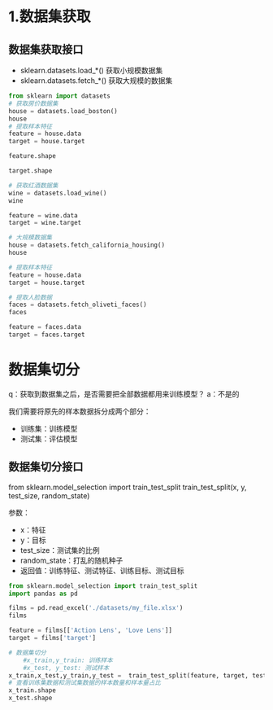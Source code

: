 # 1.数据集获取

## 数据集获取接口

* sklearn.datasets.load_\*()   获取小规模数据集
* sklearn.datasets.fetch_\*()  获取大规模的数据集

``` python
from sklearn import datasets
# 获取房价数据集
house = datasets.load_boston()
house
# 提取样本特征
feature = house.data
target = house.target

feature.shape

target.shape

# 获取红酒数据集
wine = datasets.load_wine()
wine

feature = wine.data
target = wine.target

# 大规模数据集
house = datasets.fetch_california_housing()
house

# 提取样本特征
feature = house.data
target = house.target

# 提取人脸数据
faces = datasets.fetch_oliveti_faces()
faces

feature = faces.data
target = faces.target

```

# 数据集切分

q：获取到数据集之后，是否需要把全部数据都用来训练模型？
a：不是的


我们需要将原先的样本数据拆分成两个部分：
 * 训练集：训练模型
 * 测试集：评估模型

## 数据集切分接口

from sklearn.model_selection import train_test_split
train_test_split(x, y, test_size, random_state)

参数：
* x：特征
* y：目标
* test_size：测试集的比例
* random_state：打乱的随机种子
* 返回值：训练特征、测试特征、训练目标、测试目标

``` python
from sklearn.model_selection import train_test_split
import pandas as pd

films = pd.read_excel('./datasets/my_file.xlsx')
films

feature = films[['Action Lens', 'Love Lens']]
target = films['target']

# 数据集切分
	#x_train,y_train: 训练样本
	#x_test, y_test: 测试样本
x_train,x_test,y_train,y_test =  train_test_split(feature, target, test_size=0.2, random_state = 110)
# 查看训练集数据和测试集数据的样本数量和样本量占比
x_train.shape
x_test.shape


```